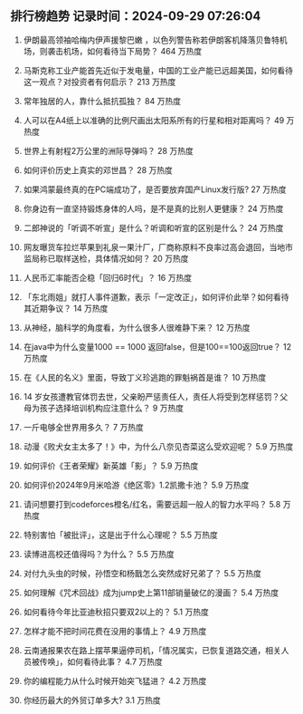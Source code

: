 
## 排行榜趋势 记录时间：2024-09-29 07:26:04
  
  1. 伊朗最高领袖哈梅内伊声援黎巴嫩 ，以色列警告称若伊朗客机降落贝鲁特机场，则袭击机场，如何看待当下局势？ 464 万热度
    
  2. 马斯克称工业产能首先近似于发电量，中国的工业产能已远超美国，如何看待这一观点？对投资者有何启示？ 213 万热度
    
  3. 常年独居的人，靠什么抵抗孤独？ 84 万热度
    
  4. 人可以在A4纸上以准确的比例尺画出太阳系所有的行星和相对距离吗？ 49 万热度
    
  5. 世界上有射程2万公里的洲际导弹吗？ 28 万热度
    
  6. 如何评价历史上真实的邓世昌？ 28 万热度
    
  7. 如果鸿蒙最终真的在PC端成功了，是否要放弃国产Linux发行版? 27 万热度
    
  8. 你身边有一直坚持锻炼身体的人吗，是不是真的比别人更健康？ 24 万热度
    
  9. 二郎神说的「听调不听宣」是什么？听调和听宣的区别是什么？ 24 万热度
    
  10. 网友曝货车拉烂苹果到礼泉一果汁厂，厂商称原料不良率过高会退回，当地市监局称已取样送检，具体情况如何？ 20 万热度
    
  11. 人民币汇率能否企稳「回归6时代」？ 16 万热度
    
  12. 「东北雨姐」就打人事件道歉，表示「一定改正」，如何评价此举？如何看待其近期争议？ 14 万热度
    
  13. 从神经，脑科学的角度看，为什么很多人很难静下来？ 12 万热度
    
  14. 在java中为什么变量1000 == 1000 返回false，但是100==100返回true？ 12 万热度
    
  15. 在《人民的名义》里面，导致丁义珍逃跑的罪魁祸首是谁？ 10 万热度
    
  16. 14 岁女孩遭教官体罚去世，父亲盼严惩责任人，责任人将受到怎样惩罚？父母为孩子选择培训机构应注意什么？ 9 万热度
    
  17. 一斤电够全世界用多久？ 7 万热度
    
  18. 动漫《败犬女主太多了！》中，为什么八奈见杏菜这么受欢迎呢？ 5.9 万热度
    
  19. 如何评价《王者荣耀》新英雄「影」？ 5.9 万热度
    
  20. 如何评价2024年9月米哈游《绝区零》1.2凯撒卡池？ 5.9 万热度
    
  21. 请问想要打到codeforces橙名/红名，需要远超一般人的智力水平吗？ 5.8 万热度
    
  22. 特别害怕「被批评」，这是出于什么心理呢？ 5.5 万热度
    
  23. 读博进高校还值得吗？为什么？ 5.5 万热度
    
  24. 对付九头虫的时候，孙悟空和杨戬怎么突然成好兄弟了？ 5.5 万热度
    
  25. 如何理解《咒术回战》成为jump史上第11部销量破亿的漫画？ 5.4 万热度
    
  26. 如何看待今年比亚迪秋招只要双2以上的？ 5.1 万热度
    
  27. 怎样才能不把时间花费在没用的事情上？ 4.9 万热度
    
  28. 云南通报果农在路上摆苹果逼停司机，「情况属实，已恢复道路交通，相关人员被传唤」，如何看待此事？ 4.7 万热度
    
  29. 你的编程能力从什么时候开始突飞猛进？ 4.2 万热度
    
  30. 你经历最大的外贸订单多大? 3.1 万热度
    